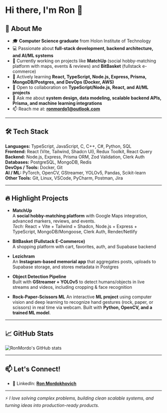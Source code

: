 # Hi there, I'm Ron 👋

## 🚀 About Me  

- 🎓 **Computer Science graduate** from Holon Institute of Technology  
- 💻 Passionate about **full-stack development, backend architecture, and AI/ML systems**  
- 🔭 Currently working on projects like **MatchUp** (social hobby-matching platform with maps, events & reviews) and **BitBasket** (fullstack e-commerce)  
- 🌱 Actively learning **React, TypeScript, Node.js, Express, Prisma, MongoDB/Postgres, and DevOps (Docker, AWS)**  
- 🤝 Open to collaboration on **TypeScript/Node.js, React, and AI/ML projects**  
- 💬 Ask me about **system design, data modeling, scalable backend APIs, Prisma, and machine learning integrations**  
- 📫 Reach me at: **ronmordo1@outlook.com**  

---

## 🛠 Tech Stack  

**Languages:** TypeScript, JavaScript, C, C++, C#, Python, SQL  
**Frontend:** React (Vite, Tailwind, Shadcn UI), Redux Toolkit, React Query  
**Backend:** Node.js, Express, Prisma ORM, Zod Validation, Clerk Auth  
**Databases:** PostgreSQL, MongoDB, Redis  
**DevOps / Tools:** Docker, Git  
**AI / ML:** PyTorch, OpenCV, GStreamer, YOLOv5, Pandas, Scikit-learn  
**Other Tools:** Git, Linux, VSCode, PyCharm, Postman, Jira  

---

## 🔥 Highlight Projects  

- **MatchUp**  
  A **social hobby-matching platform** with Google Maps integration, advanced markers, reviews, and events.  
  *Tech:* React + Vite + Tailwind + Shadcn, Node.js + Express + TypeScript, MongoDB/Mongoose, Clerk Auth, Render/Netlify  

- **BitBasket (Fullstack E-Commerce)**  
  A shopping platform with cart, favorites, auth, and Supabase backend  

- **Lezichram**  
  An **Instagram-based memorial app** that aggregates posts, uploads to Supabase storage, and stores metadata in Postgres  

- **Object Detection Pipeline**  
  Built with **GStreamer + YOLOv5** to detect humans/objects in live streams and videos, including cropping & face recognition  

- **Rock-Paper-Scissors ML**
  An interactive **ML project** using computer vision and deep learning to recognize hand gestures (rock, paper, or scissors) in real time via webcam. Built with **Python, OpenCV, and a trained ML model**.

---

## 📈 GitHub Stats  

![RonMordo's GitHub stats](https://github-readme-stats.vercel.app/api?username=RonMordo&show_icons=true&theme=radical)  

---

## 📫 Let's Connect!  

- 💼 LinkedIn: **[Ron Mordokhovich](https://www.linkedin.com/in/ron-mordokhovich-877a33234/)**  

---

⚡ *I love solving complex problems, building clean scalable systems, and turning ideas into production-ready products.*  

